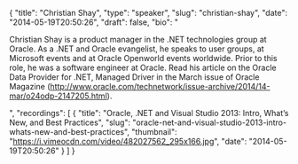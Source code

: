 {
  "title": "Christian Shay",
  "type": "speaker",
  "slug": "christian-shay",
  "date": "2014-05-19T20:50:26",
  "draft": false,
  "bio": "<p>Christian Shay is a product manager in the .NET technologies group at Oracle. As a .NET and Oracle evangelist, he speaks to user groups, at Microsoft events and at Oracle Openworld events worldwide. Prior to this role, he was a software engineer at Oracle. Read his article on the Oracle Data Provider for .NET, Managed Driver in the March issue of Oracle Magazine (http://www.oracle.com/technetwork/issue-archive/2014/14-mar/o24odp-2147205.html).</p>",
  "recordings": [
    {
      "title": "Oracle, .NET and Visual Studio 2013: Intro, What’s New, and Best Practices",
      "slug": "oracle-net-and-visual-studio-2013-intro-whats-new-and-best-practices",
      "thumbnail": "https://i.vimeocdn.com/video/482027562_295x166.jpg",
      "date": "2014-05-19T20:50:26"
    }
  ]
}